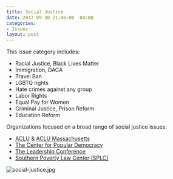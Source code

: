 ```yaml
---
title: Social Justice
date: 2017-09-30 21:46:00 -04:00
categories:
- Issues
layout: post
---
```


This issue category includes:
* Racial Justice, Black Lives Matter
* Immigration, DACA
* Travel Ban 
* LGBTQ rights
* Hate crimes against any group
* Labor Rights
* Equal Pay for Women
* Criminal Justice, Prison Reform
* Education Reform

Organizations focused on a broad range of social justice issues:
* [ACLU](https://www.aclu.org/) & [ACLU Massachusetts](https://aclum.org/)
* [The Center for Popular Democracy](http://populardemocracy.org/)
* [The Leadership Conference](https://civilrights.org/)
* [Southern Poverty Law Center (SPLC)](https://www.splcenter.org/)

![social-justice.jpg](/uploads/social-justice.jpg)